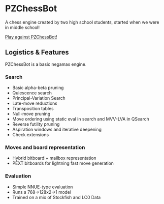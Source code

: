 # PZChessBot

A chess engine created by two high school students, started when we were in middle school!

[Play against PZChessBot!](https://lichess.org/@/PZChessBot)

## Logistics & Features

PZChessBot is a basic negamax engine.

### Search

- Basic alpha-beta pruning
- Quiescence search
- Principal-Variation Search
- Late-move reductions
- Transposition tables
- Null-move pruning
- Move ordering using static eval in search and MVV-LVA in QSearch
- Reverse futility pruning
- Aspiration windows and iterative deepening
- Check extensions

### Moves and board representation

- Hybrid bitboard + mailbox representation
- PEXT bitboards for lightning fast move generation

### Evaluation

- Simple NNUE-type evaluation
- Runs a 768->128x2->1 model
- Trained on a mix of Stockfish and LC0 Data